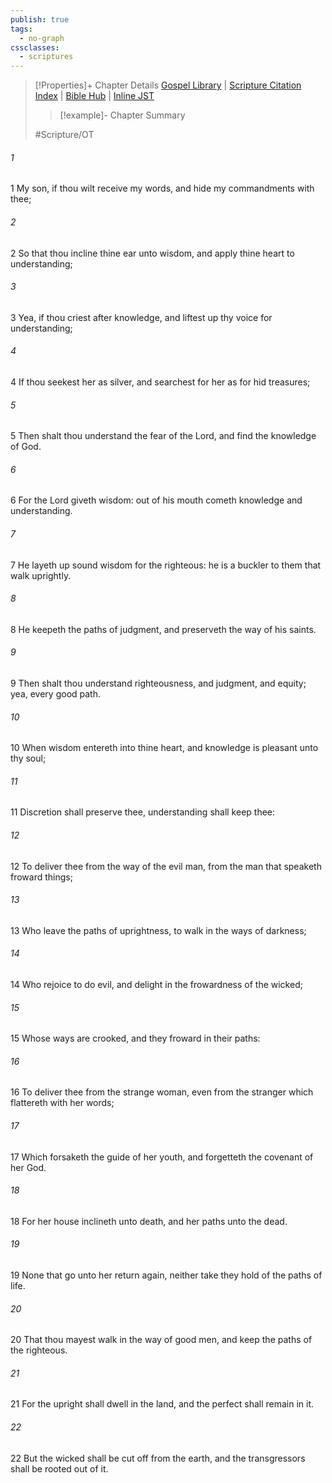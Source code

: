```yaml
---
publish: true
tags:
  - no-graph
cssclasses:
  - scriptures
---
```

>[!Properties]+ Chapter Details
>[Gospel Library](https://churchofjesuschrist.org/study/scriptures/ot/prov/2?lang=eng)    |    [Scripture Citation Index](https://scriptures.byu.edu/#07802::c07802)    |    [Bible Hub](https://biblehub.com/proverbs/2.htm)    |    [Inline JST](https://scripturetoolbox.com/html/ic/Proverbs/2.html)
>>[!example]- Chapter Summary
>> 
> 
>
>#Scripture/OT
###### 1
1 My son, if thou wilt receive my words, and hide my commandments with thee;
###### 2
2 So that thou incline thine ear unto wisdom, and apply thine heart to understanding;
###### 3
3 Yea, if thou criest after knowledge, and liftest up thy voice for understanding;
###### 4
4 If thou seekest her as silver, and searchest for her as for hid treasures;
###### 5
5 Then shalt thou understand the fear of the Lord, and find the knowledge of God.
###### 6
6 For the Lord giveth wisdom: out of his mouth cometh knowledge and understanding.
###### 7
7 He layeth up sound wisdom for the righteous: he is a buckler to them that walk uprightly.
###### 8
8 He keepeth the paths of judgment, and preserveth the way of his saints.
###### 9
9 Then shalt thou understand righteousness, and judgment, and equity; yea, every good path.
###### 10
10 When wisdom entereth into thine heart, and knowledge is pleasant unto thy soul;
###### 11
11 Discretion shall preserve thee, understanding shall keep thee:
###### 12
12 To deliver thee from the way of the evil man, from the man that speaketh froward things;
###### 13
13 Who leave the paths of uprightness, to walk in the ways of darkness;
###### 14
14 Who rejoice to do evil, and delight in the frowardness of the wicked;
###### 15
15 Whose ways are crooked, and they froward in their paths:
###### 16
16 To deliver thee from the strange woman, even from the stranger which flattereth with her words;
###### 17
17 Which forsaketh the guide of her youth, and forgetteth the covenant of her God.
###### 18
18 For her house inclineth unto death, and her paths unto the dead.
###### 19
19 None that go unto her return again, neither take they hold of the paths of life.
###### 20
20 That thou mayest walk in the way of good men, and keep the paths of the righteous.
###### 21
21 For the upright shall dwell in the land, and the perfect shall remain in it.
###### 22
22 But the wicked shall be cut off from the earth, and the transgressors shall be rooted out of it.
